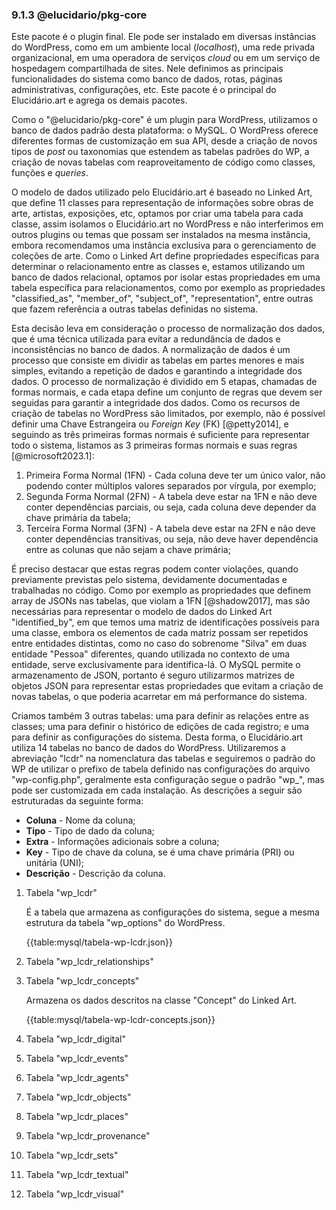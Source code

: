 ### 9.1.3 @elucidario/pkg-core

Este pacote é o plugin final. Ele pode ser instalado em diversas instâncias do WordPress, como em um ambiente local (_localhost_), uma rede privada organizacional, em uma operadora de serviços _cloud_ ou em um serviço de hospedagem compartilhada de sites. Nele definimos as principais funcionalidades do sistema como banco de dados, rotas, páginas administrativas, configurações, etc. Este pacote é o principal do Elucidário.art e agrega os demais pacotes.

Como o "@elucidario/pkg-core" é um plugin para WordPress, utilizamos o banco de dados padrão desta plataforma: o MySQL. O WordPress oferece diferentes formas de customização em sua API, desde a criação de novos tipos de _post_ ou taxonomias que estendem as tabelas padrões do WP, a criação de novas tabelas com reaproveitamento de código como classes, funções e _queries_.

O modelo de dados utilizado pelo Elucidário.art é baseado no Linked Art, que define 11 classes para representação de informações sobre obras de arte, artistas, exposições, etc, optamos por criar uma tabela para cada classe, assim isolamos o Elucidário.art no WordPress e não interferimos em outros plugins ou temas que possam ser instalados na mesma instância, embora recomendamos uma instância exclusiva para o gerenciamento de coleções de arte. Como o Linked Art define propriedades específicas para determinar o relacionamento entre as classes e, estamos utilizando um banco de dados relacional, optamos por isolar estas propriedades em uma tabela específica para relacionamentos, como por exemplo as propriedades "classified_as", "member_of", "subject_of", "representation", entre outras que fazem referência a outras tabelas definidas no sistema.

Esta decisão leva em consideração o processo de normalização dos dados, que é uma técnica utilizada para evitar a redundância de dados e inconsistências no banco de dados. A normalização de dados é um processo que consiste em dividir as tabelas em partes menores e mais simples, evitando a repetição de dados e garantindo a integridade dos dados. O processo de normalização é dividido em 5 etapas, chamadas de formas normais, e cada etapa define um conjunto de regras que devem ser seguidas para garantir a integridade dos dados. Como os recursos de criação de tabelas no WordPress são limitados, por exemplo, não é possível definir uma Chave Estrangeira ou _Foreign Key_ (FK) [@petty2014], e seguindo as três primeiras formas normais é suficiente para representar todo o sistema, listamos as 3 primeiras formas normais e suas regras [@microsoft2023.1]:

1. Primeira Forma Normal (1FN) - Cada coluna deve ter um único valor, não podendo conter múltiplos valores separados por vírgula, por exemplo;
2. Segunda Forma Normal (2FN) - A tabela deve estar na 1FN e não deve conter dependências parciais, ou seja, cada coluna deve depender da chave primária da tabela;
3. Terceira Forma Normal (3FN) - A tabela deve estar na 2FN e não deve conter dependências transitivas, ou seja, não deve haver dependência entre as colunas que não sejam a chave primária;

É preciso destacar que estas regras podem conter violações, quando previamente previstas pelo sistema, devidamente documentadas e trabalhadas no código. Como por exemplo as propriedades que definem array de JSONs nas tabelas, que violam a 1FN [@shadow2017], mas são necessárias para representar o modelo de dados do Linked Art "identified_by", em que temos uma matriz de identificações possíveis para uma classe, embora os elementos de cada matriz possam ser repetidos entre entidades distintas, como no caso do sobrenome "Silva" em duas entidade "Pessoa" diferentes, quando utilizada no contexto de uma entidade, serve exclusivamente para identifica-lá. O MySQL permite o armazenamento de JSON, portanto é seguro utilizarmos matrizes de objetos JSON para representar estas propriedades que evitam a criação de novas tabelas, o que poderia acarretar em má performance do sistema.

Criamos também 3 outras tabelas: uma para definir as relações entre as classes; uma para definir o histórico de edições de cada registro; e uma para definir as configurações do sistema. Desta forma, o Elucidário.art utiliza 14 tabelas no banco de dados do WordPress. Utilizaremos a abreviação "lcdr" na nomenclatura das tabelas e seguiremos o padrão do WP de utilizar o prefixo de tabela definido nas configurações do arquivo "wp-config.php", geralmente esta configuração segue o padrão "wp\_", mas pode ser customizada em cada instalação. As descrições a seguir são estruturadas da seguinte forma:

-   **Coluna** - Nome da coluna;
-   **Tipo** - Tipo de dado da coluna;
-   **Extra** - Informações adicionais sobre a coluna;
-   **Key** - Tipo de chave da coluna, se é uma chave primária (PRI) ou unitária (UNI);
-   **Descrição** - Descrição da coluna.

1.  Tabela "wp_lcdr"

    É a tabela que armazena as configurações do sistema, segue a mesma estrutura da tabela "wp_options" do WordPress.

    {{table:mysql/tabela-wp-lcdr.json}}

2.  Tabela "wp_lcdr_relationships"

3.  Tabela "wp_lcdr_concepts"

    Armazena os dados descritos na classe "Concept" do Linked Art.

    {{table:mysql/tabela-wp-lcdr-concepts.json}}

4.  Tabela "wp_lcdr_digital"

5.  Tabela "wp_lcdr_events"

6.  Tabela "wp_lcdr_agents"

7.  Tabela "wp_lcdr_objects"

8.  Tabela "wp_lcdr_places"

9.  Tabela "wp_lcdr_provenance"

10. Tabela "wp_lcdr_sets"

11. Tabela "wp_lcdr_textual"

12. Tabela "wp_lcdr_visual"
